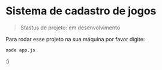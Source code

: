 <h1>Sistema de cadastro de jogos</h1>

> Stastus de projeto: em desenvolvimento

Para rodar esse projeto na sua máquina por favor digite:

```
node app.js
```
:)
